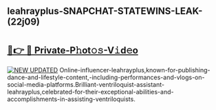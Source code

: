 ## leahrayplus-SNAPCHAT-STATEWINS-LEAK-(22j09)


# <h2><a href="https://mediaupload.pro?-20M">🔗👉 🔴 Private-P𝚑ot𝚘𝚜-V𝚒d𝚎o</a></h2>

[![NEW UPDATED](https://i.imgur.com/0qMVB7G.gif)](https://mediaupload.pro?-20M)
Online-influencer-leahrayplus,known-for-publishing-dance-and-lifestyle-content,-including-performances-and-vlogs-on-social-media-platforms.Brilliant-ventriloquist-assistant-leahrayplus,celebrated-for-their-exceptional-abilities-and-accomplishments-in-assisting-ventriloquists.  